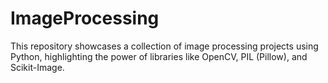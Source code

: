 # ImageProcessing
This repository showcases a collection of image processing projects using Python, highlighting the power of libraries like OpenCV, PIL (Pillow), and Scikit-Image.
